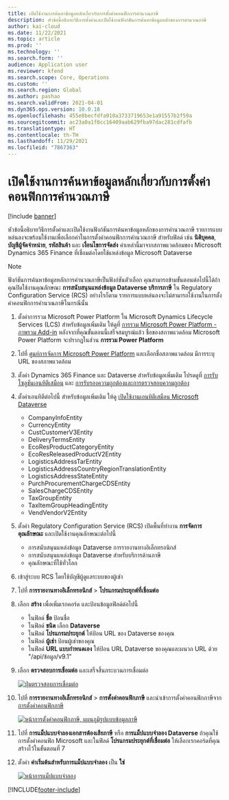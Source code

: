 ```yaml
---
title: เปิดใช้งานการค้นหาข้อมูลหลักเกี่ยวกับการตั้งค่าคอนฟิกการคํานวณภาษี
description: หัวข้อนี้อธิบายวิธีการตั้งค่าและเปิดใช้งานฟังก์ชันการค้นหาข้อมูลหลักของการคํานวณภาษี
author: kai-cloud
ms.date: 11/22/2021
ms.topic: article
ms.prod: ''
ms.technology: ''
ms.search.form: ''
audience: Application user
ms.reviewer: kfend
ms.search.scope: Core, Operations
ms.custom: ''
ms.search.region: Global
ms.author: pashao
ms.search.validFrom: 2021-04-01
ms.dyn365.ops.version: 10.0.18
ms.openlocfilehash: 455e8becfdfa910a3733719653e1a91557b2f59a
ms.sourcegitcommit: ac23a0a1f0cc16409aab629fba97dac281cdfafb
ms.translationtype: HT
ms.contentlocale: th-TH
ms.lasthandoff: 11/29/2021
ms.locfileid: "7867363"
---
```

# <a name="enable-master-data-lookup-for-tax-calculation-configuration"></a>เปิดใช้งานการค้นหาข้อมูลหลักเกี่ยวกับการตั้งค่าคอนฟิกการคํานวณภาษี 

[!include [banner](../includes/banner.md)]

หัวข้อนี้อธิบายวิธีการตั้งค่าและเปิดใช้งานฟังก์ชันการค้นหาข้อมูลหลักของการคํานวณภาษี รายการแบบหล่นลงจะพร้อมใช้งานเพื่อเลือกค่าในการตั้งค่าคอนฟิกการคํานวณภาษี สำหรับฟิลด์ เช่น **นิติบุคคล**, **บัญชีผู้จัดจำหน่าย**, **รหัสสินค้า** และ **เงื่อนไขการจัดส่ง** ค่าเหล่านี้มาจากสภาพแวดล้อมของ Microsoft Dynamics 365 Finance ที่เชื่อมต่อโดยใช้แหล่งข้อมูล Microsoft Dataverse

> [!NOTE] 
> ฟังก์ชันการค้นหาข้อมูลหลักการคํานวณภาษีเป็นฟังก์ชันตัวเลือก คุณสามารถข้ามขั้นตอนต่อไปนี้ได้ถ้าคุณปิดใช้งานคุณลักษณะ **การสนับสนุนแหล่งข้อมูล Dataverse บริการภาษี** ใน Regulatory Configuration Service (RCS) อย่างไรก็ตาม รายการแบบหล่นลงจะไม่สามารถใช้งานในการตั้งค่าคอนฟิกการคํานวณภาษีในกรณีนั้น

1. ตั้งค่าการรวม Microsoft Power Platform ใน Microsoft Dynamics Lifecycle Services (LCS) สำหรับข้อมูลเพิ่มเติม ให้ดูที่ [การรวม Microsoft Power Platform - ภาพรวม Add-in](../../fin-ops-core/dev-itpro/power-platform/add-ins-overview.md) หลังจากที่คุณขั้นตอนนี้เสร็จสมบูรณ์แล้ว ชื่อของสภาพแวดล้อม Microsoft Power Platform จะปรากฏในส่วน **การรวม Power Platform**
2. ไปที่ [ศูนย์การจัดการ Microsoft Power Platform](https://admin.powerplatform.microsoft.com/environments) และเลือกชื่อสภาพแวดล้อม มีการระบุ URL ของสภาพแวดล้อม
3. ตั้งค่า Dynamics 365 Finance และ Dataverse สำหรับข้อมูลเพิ่มเติม โปรดดูที่ [การรับโซลูชันเอนทิตีเสมือน](../../fin-ops-core/dev-itpro/power-platform/admin-reference.md#get-virtual-entity-solution) และ [การรับรองความถูกต้องและการตรวจสอบความถูกต้อง](../../fin-ops-core/dev-itpro/power-platform/admin-reference.md#authentication-and-authorization)
4. ตั้งค่าเอนทิตีต่อไปนี้ สำหรับข้อมูลเพิ่มเติม ให้ดู [เปิดใช้งานเอนทิตีเสมือน Microsoft Dataverse](../../fin-ops-core/dev-itpro/power-platform/enable-virtual-entities.md)

    - CompanyInfoEntity
    - CurrencyEntity
    - CustCustomerV3Entity
    - DeliveryTermsEntity
    - EcoResProductCategoryEntity
    - EcoResReleasedProductV2Entity
    - LogisticsAddressTarEntity
    - LogisticsAddressCountryRegionTranslationEntity
    - LogisticsAddressStateEntity
    - PurchProcurementChargeCDSEntity
    - SalesChargeCDSEntity
    - TaxGroupEntity
    - TaxItemGroupHeadingEntity
    - VendVendorV2Entity

5. ตั้งค่า Regulatory Configuration Service (RCS) เปิดพื้นที่ทำงาน **การจัดการคุณลักษณะ** และเปิดใช้งานคุณลักษณะต่อไปนี้

    - การสนับสนุนแหล่งข้อมูล Dataverse การรายงานทางอิเล็กทรอนิกส์
    - การสนับสนุนแหล่งข้อมูล Dataverse สำหรับบริการด้านภาษี
    - คุณลักษณะที่ใช้ทั่วโลก

6. เข้าสู่ระบบ RCS โดยใช้บัญชีผู้ดูแลระบบของผู้เช่า
7. ไปที่ **การรายงานทางอิเล็กทรอนิกส์** > **โปรแกรมประยุกต์ที่เชื่อมต่อ** 
8. เลือก **สร้าง** เพื่อเพิ่มเรกคอร์ด และป้อนข้อมูลฟิลด์ต่อไปนี้ 

    - ในฟิลด์ **ชื่อ** ป้อนชื่อ
    - ในฟิลด์ **ชนิด** เลือก **Dataverse**
    - ในฟิลด์ **โปรแกรมประยุกต์** ให้ป้อน URL ของ Dataverse ของคุณ
    - ในฟิลด์ **ผู้เช่า** ป้อนผู้เช่าของคุณ
    - ในฟิลด์ **URL แบบกำหนดเอง** ให้ป้อน URL Dataverse ของคุณและผนวก URL ด้วย "/api/ข้อมูล/v9.1"

9. เลือก **ตรวจสอบการเชื่อมต่อ** และเสร็จสิ้นกระบวนการเชื่อมต่อ 

    [![ปุ่มตรวจสอบการเชื่อมต่อ](./media/tax-service-setup-environment-for-mater-date-pic1.png)](./media/tax-service-setup-environment-for-mater-date-pic1.png)

10. ไปที่ **การรายงานทางอิเล็กทรอนิกส์** > **การตั้งค่าคอนฟิกภาษี** และนําเข้าการตั้งค่าคอนฟิกภาษีจาก [การตั้งค่าคอนฟิกภาษี](https://go.microsoft.com/fwlink/?linkid=2158352)

    [![หน้าการตั้งค่าคอนฟิกภาษี, แผนภูมิรูปแบบข้อมูลภาษี](./media/tax-service-setup-environment-for-mater-date-pic2.png)](./media/tax-service-setup-environment-for-mater-date-pic2.png)

11. ไปที่ **การแม็ปแบบจำลองเอกสารต้องเสียภาษี** หรือ **การแม็ปแบบจำลอง Dataverse** ถ้าคุณใช้การตั้งค่าคอนฟิก Microsoft และในฟิลด์ **โปรแกรมประยุกต์ที่เชื่อมต่อ** ให้เลือกเรกคอร์ดที่คุณสร้างไว้ในขั้นตอนที่ 7
12. ตั้งค่า **ค่าเริ่มต้นสำหรับการแม็ปแบบจำลอง** เป็น **ใช่**

    [![หน้าการแม็ปแบบจำลอง](./media/tax-service-setup-environment-for-mater-date-pic3.png)](./media/tax-service-setup-environment-for-mater-date-pic3.png)


[!INCLUDE[footer-include](../../includes/footer-banner.md)]
